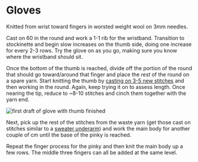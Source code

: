 # Gloves

Knitted from wrist toward fingers in worsted weight wool on 3mm needles.

Cast on 60 in the round and work a 1-1 rib for the wristband. Transition to stockinette and begin slow increases on the thumb side, doing one increase for every 2-3 rows. Try the glove on as you go, making sure you know where the wristband should sit. 

Once the bottom of the thumb is reached, divide off the portion of the round that should go toward/around that finger and place the _rest_ of the round on a spare yarn. Start knitting the thumb by [casting on 3-5 new stitches](https://www.youtube.com/watch?v=cmaIYuHHlt8) and then working in the round. Again, keep trying it on to assess length. Once nearing the tip, reduce to ~8-10 stitches and cinch them together with the yarn end. 

![first draft of glove with thumb finished](./glove1.jpg)

Next, pick up the rest of the stitches from the waste yarn (get those cast on stitches similar to a [sweater underarm](https://www.youtube.com/watch?v=cmaIYuHHlt8)) and work the main body for another couple of cm until the base of the pinky is reached.

Repeat the finger process for the pinky and then knit the main body up a few rows. The middle three fingers can all be added at the same level.
